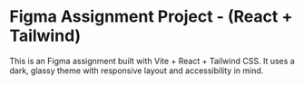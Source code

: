 # Figma Assignment Project - (React + Tailwind)

This is an  Figma assignment built with Vite + React + Tailwind CSS.
It uses a dark, glassy theme with responsive layout and accessibility in mind.


